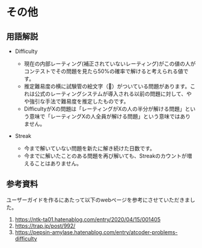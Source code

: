 # その他
## 用語解説
- Difficulty
  - 現在の内部レーティング(補正されていないレーティング)がこの値の人がコンテストでその問題を見たら50%の確率で解けると考えられる値です。
  - 推定難易度の横に試験管の絵文字（🧪）がついている問題があります。これは公式のレーティングシステムが導入される以前の問題に対して、やや強引な手法で難易度を推定したものです。 
  - DifficultyがXの問題は「レーティングがXの人の半分が解ける問題」という意味で「レーティングXの人全員が解ける問題」という意味ではありません。

- Streak 
  - 今まで解いていない問題を新たに解き続けた日数です。
  - 今までに解いたことのある問題を再び解いても、Streakのカウントが増えることはありません。

## 参考資料
ユーザーガイドを作るにあたって以下のwebページを参考にさせていただきました。
1. https://ntk-ta01.hatenablog.com/entry/2020/04/15/001405
1. https://trap.jp/post/992/
1. https://pepsin-amylase.hatenablog.com/entry/atcoder-problems-difficulty
